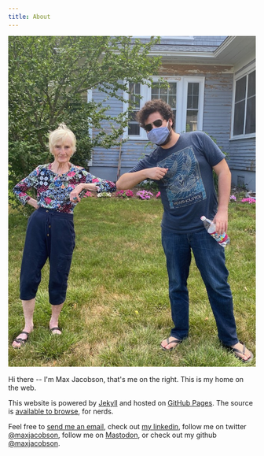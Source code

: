 ```yaml
---
title: About
---
```


![Me visiting my grandma](/img/max.jpg)

Hi there -- I'm Max Jacobson, that's me on the right.
This is my home on the web.

This website is powered by [Jekyll] and hosted on [GitHub Pages].
The source is [available to browse][blog-source], for nerds.

Feel free to [send me an email](mailto:max@hardscrabble.net), check out [my linkedin](https://www.linkedin.com/in/maxjacobson1/), follow me on twitter [@maxjacobson](https://twitter.com/maxjacobson), follow me on <a rel="me" href="https://mastodon.online/@maxjacobson">Mastodon</a>, or check out my github [@maxjacobson](https://github.com/maxjacobson).

[Jekyll]: http://jekyllrb.com/
[GitHub Pages]: https://pages.github.com/
[blog-source]: https://github.com/hardscrabble/hardscrabble.github.io
